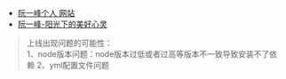 

* [阮一峰个人
网站](http://www.ruanyifeng.com/home.html)
* [阮一峰-阳光下的美好心灵](http://www.ruanyifeng.com/blog/2005/08/post_134.html)

>上线出现问题的可能性：<br/>
> 1、node版本问题：node版本过低或者过高等版本不一致导致安装不了依赖
> 2、yml配置文件问题<br/>
